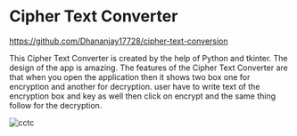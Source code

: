 # Cipher Text Converter 

https://github.com/Dhananjay17728/cipher-text-conversion

This Cipher Text Converter is created by the help of Python and tkinter. The 
design of the app is amazing. The features of the Cipher Text Converter are 
that when you open the application then it shows two box one for encryption 
and another for decryption. user have to write text of the encryption box and 
key as well then click on encrypt and the same thing follow for the decryption.


![cctc](https://github.com/Dhananjay17728/cipher-text-conversion/assets/72619245/f83d358d-829c-4b06-9114-c7d77efd1a32)
